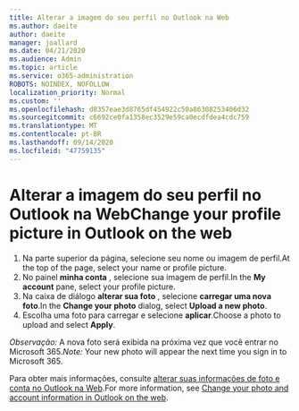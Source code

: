 ```yaml
---
title: Alterar a imagem do seu perfil no Outlook na Web
ms.author: daeite
author: daeite
manager: joallard
ms.date: 04/21/2020
ms.audience: Admin
ms.topic: article
ms.service: o365-administration
ROBOTS: NOINDEX, NOFOLLOW
localization_priority: Normal
ms.custom: ''
ms.openlocfilehash: d8357eae3d8765df454922c50a86308253406d32
ms.sourcegitcommit: c6692ce0fa1358ec3529e59ca0ecdfdea4cdc759
ms.translationtype: MT
ms.contentlocale: pt-BR
ms.lasthandoff: 09/14/2020
ms.locfileid: "47759135"
---
```

# <a name="change-your-profile-picture-in-outlook-on-the-web"></a><span data-ttu-id="9d95a-102">Alterar a imagem do seu perfil no Outlook na Web</span><span class="sxs-lookup"><span data-stu-id="9d95a-102">Change your profile picture in Outlook on the web</span></span>

1. <span data-ttu-id="9d95a-103">Na parte superior da página, selecione seu nome ou imagem de perfil.</span><span class="sxs-lookup"><span data-stu-id="9d95a-103">At the top of the page, select your name or profile picture.</span></span>
1. <span data-ttu-id="9d95a-104">No painel **minha conta** , selecione sua imagem de perfil.</span><span class="sxs-lookup"><span data-stu-id="9d95a-104">In the **My account** pane, select your profile picture.</span></span>
1. <span data-ttu-id="9d95a-105">Na caixa de diálogo **alterar sua foto** , selecione **carregar uma nova foto**.</span><span class="sxs-lookup"><span data-stu-id="9d95a-105">In the **Change your photo** dialog, select **Upload a new photo**.</span></span>
1. <span data-ttu-id="9d95a-106">Escolha uma foto para carregar e selecione **aplicar**.</span><span class="sxs-lookup"><span data-stu-id="9d95a-106">Choose a photo to upload and select **Apply**.</span></span>

<span data-ttu-id="9d95a-107">*Observação:* A nova foto será exibida na próxima vez que você entrar no Microsoft 365.</span><span class="sxs-lookup"><span data-stu-id="9d95a-107">*Note:* Your new photo will appear the next time you sign in to Microsoft 365.</span></span>

<span data-ttu-id="9d95a-108">Para obter mais informações, consulte [alterar suas informações de foto e conta no Outlook na Web](https://support.office.com/article/b2dbb289-851d-4bed-93c3-3e136f5659ec).</span><span class="sxs-lookup"><span data-stu-id="9d95a-108">For more information, see [Change your photo and account information in Outlook on the web](https://support.office.com/article/b2dbb289-851d-4bed-93c3-3e136f5659ec).</span></span>